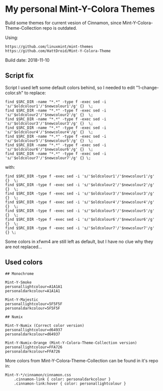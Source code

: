 My personal Mint-Y-Colora Themes
================================

Build some themes for current vesion of Cinnamon, since Mint-Y-Colora-Theme-Collection repo is outdated.

Using:

	https://github.com/linuxmint/mint-themes
	https://github.com/HattDroid/Mint-Y-Colora-Theme

Build date: 2018-11-10

Script fix
----------
Script I used left some default colors behind, so I needed to edit "1-change-color.sh" to replace: 
```
find $SRC_DIR -name "*.*" -type f -exec sed -i 's/'$oldcolour1'/'$newcolour1'/g' {}  \;
find $SRC_DIR -name "*.*" -type f -exec sed -i 's/'$oldcolour2'/'$newcolour2'/g' {}  \;
find $SRC_DIR -name "*.*" -type f -exec sed -i 's/'$oldcolour3'/'$newcolour3'/g' {}  \;
find $SRC_DIR -name "*.*" -type f -exec sed -i 's/'$oldcolour4'/'$newcolour4'/g' {}  \;
find $SRC_DIR -name "*.*" -type f -exec sed -i 's/'$oldcolour5'/'$newcolour5'/g' {}  \;
find $SRC_DIR -name "*.*" -type f -exec sed -i 's/'$oldcolour6'/'$newcolour6'/g' {}  \;
find $SRC_DIR -name "*.*" -type f -exec sed -i 's/'$oldcolour7'/'$newcolour7'/g' {} \;
```
with:
```
find $SRC_DIR -type f -exec sed -i 's/'$oldcolour1'/'$newcolour1'/g' {}  \;
find $SRC_DIR -type f -exec sed -i 's/'$oldcolour2'/'$newcolour2'/g' {}  \;
find $SRC_DIR -type f -exec sed -i 's/'$oldcolour3'/'$newcolour3'/g' {}  \;
find $SRC_DIR -type f -exec sed -i 's/'$oldcolour4'/'$newcolour4'/g' {}  \;
find $SRC_DIR -type f -exec sed -i 's/'$oldcolour5'/'$newcolour5'/g' {}  \;
find $SRC_DIR -type f -exec sed -i 's/'$oldcolour6'/'$newcolour6'/g' {}  \;
find $SRC_DIR -type f -exec sed -i 's/'$oldcolour7'/'$newcolour7'/g' {} \;
```
Some colors in xfwm4 are still left as default, but I have no clue why they are not replaced...

Used colors
-----------
```
## Monochrome

Mint-Y-Smoke
personallightcolour=A1A1A1
personaldarkcolour=A1A1A1

Mint-Y-Majestic
personallightcolour=5F5F5F
personaldarkcolour=5F5F5F

## Numix

Mint-Y-Numix (Correct color version)
personallightcolour=d64937
personaldarkcolour=d64937

Mint-Y-Numix-Orange (Mint-Y-Colora-Theme-Collection version)
personallightcolour=FFA726
personaldarkcolour=FFA726
```
More colors from Mint-Y-Colora-Theme-Collection can be found in it's repo in:
```
Mint-Y-*/cinnamon/cinnamon.css
	.cinnamon-link { color: personaldarkcolour }
	.cinnamon-link:hover { color: personallightcolour }
```



